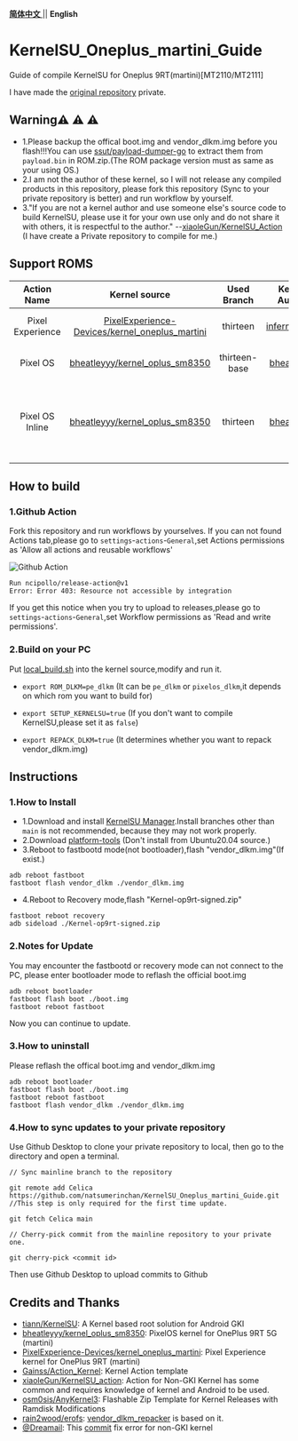 [ **简体中文** ](README_zh_cn.md) || **English** 

# KernelSU_Oneplus_martini_Guide
Guide of compile KernelSU for Oneplus 9RT(martini)[MT2110/MT2111]

I have made the [original repository](https://github.com/natsumerinchan/KernelSU_Oneplus_9RT_Action.git) private.

## Warning:warning: :warning: :warning:
- 1.Please backup the offical boot.img and vendor_dlkm.img before you flash!!!You can use [ssut/payload-dumper-go](https://github.com/ssut/payload-dumper-go.git) to extract them from `payload.bin` in ROM.zip.(The ROM package version must as same as your using OS.)
- 2.I am not the author of these kernel, so I will not release any compiled products in this repository, please fork this repository (Sync to your private repository is better) and run workflow by yourself.
- 3."If you are not a kernel author and use someone else's source code to build KernelSU, please use it for your own use only and do not share it with others, it is respectful to the author." --[xiaoleGun/KernelSU_Action](https://github.com/xiaoleGun/KernelSU_Action.git) (I have create a Private repository to compile for me.)

## Support ROMS

| Action Name | Kernel source | Used Branch | Kernel Author | Notes |
|:--:|:--:|:--:|:--:|:--:|
| Pixel Experience | [PixelExperience-Devices/kernel_oneplus_martini](https://github.com/PixelExperience-Devices/kernel_oneplus_martini.git) | thirteen | [inferno0230](https://github.com/inferno0230) | Need flash vendor_dlkm.img.Should use OOS13-based version. |
| Pixel OS | [bheatleyyy/kernel_oplus_sm8350](https://github.com/bheatleyyy/kernel_oplus_sm8350.git) | thirteen-base | [bheatleyyy](https://github.com/bheatleyyy/kernel_oplus_sm8350.git) | Need flash vendor_dlkm.img.Should use OOS13-based version. |
| Pixel OS Inline | [bheatleyyy/kernel_oplus_sm8350](https://github.com/bheatleyyy/kernel_oplus_sm8350.git) | thirteen | [bheatleyyy](https://github.com/bheatleyyy/kernel_oplus_sm8350.git) | Have been inlined all modules.Needn't flash vendor_dlkm.img.Theoretical support for all AOSP13-based third-party ROMs.Unsupport OOS and ColorOS. |

## How to build
### 1.Github Action
Fork this repository and run workflows by yourselves.
If you can not found Actions tab,please go to `settings`-`actions`-`General`,set Actions permissions as 'Allow all actions and reusable workflows'

![Github Action](https://user-images.githubusercontent.com/64072399/216762170-8cce9b81-7dc1-4e7d-a774-b05f281a9bff.png)

```
Run ncipollo/release-action@v1
Error: Error 403: Resource not accessible by integration
```
If you get this notice when you try to upload to releases,please go to `settings`-`actions`-`General`,set Workflow permissions as 'Read and write permissions'.

### 2.Build on your PC
Put [local_build.sh](https://raw.githubusercontent.com/natsumerinchan/KernelSU_Oneplus_martini_Guide/main/local_build.sh) into the kernel source,modify and run it.

- `export ROM_DLKM=pe_dlkm` (It can be `pe_dlkm` or `pixelos_dlkm`,it depends on which rom you want to build for)

- `export SETUP_KERNELSU=true` (If you don't want to compile KernelSU,please set it as `false`)

- `export REPACK_DLKM=true` (It determines whether you want to repack vendor_dlkm.img)

## Instructions
### 1.How to Install
- 1.Download and install [KernelSU Manager](https://github.com/tiann/KernelSU/actions/workflows/build-manager.yml).Install branches other than `main` is not recommended, because they may not work properly. 
- 2.Download [platform-tools](https://developer.android.com/studio/releases/platform-tools) (Don't install from Ubuntu20.04 source.)
- 3.Reboot to fastbootd mode(not bootloader),flash "vendor_dlkm.img"(If exist.)
```
adb reboot fastboot
fastboot flash vendor_dlkm ./vendor_dlkm.img
```
- 4.Reboot to Recovery mode,flash "Kernel-op9rt-signed.zip"
```
fastboot reboot recovery
adb sideload ./Kernel-op9rt-signed.zip
```

### 2.Notes for Update
You may encounter the fastbootd or recovery mode can not connect to the PC, please enter bootloader mode to reflash the official boot.img
```
adb reboot bootloader
fastboot flash boot ./boot.img
fastboot reboot fastboot
```
Now you can continue to update.

### 3.How to uninstall
Please reflash the offical boot.img and vendor_dlkm.img 
```
adb reboot bootloader
fastboot flash boot ./boot.img
fastboot reboot fastboot
fastboot flash vendor_dlkm ./vendor_dlkm.img
```

### 4.How to sync updates to your private repository
Use Github Desktop to clone your private repository to local, then go to the directory and open a terminal.

```
// Sync mainline branch to the repository

git remote add Celica https://github.com/natsumerinchan/KernelSU_Oneplus_martini_Guide.git //This step is only required for the first time update.

git fetch Celica main
```

```
// Cherry-pick commit from the mainline repository to your private one.

git cherry-pick <commit id>
```

Then use Github Desktop to upload commits to Github

## Credits and Thanks
* [tiann/KernelSU](https://github.com/tiann/KernelSU.git): A Kernel based root solution for Android GKI
* [bheatleyyy/kernel_oplus_sm8350](https://github.com/bheatleyyy/kernel_oplus_sm8350.git): PixelOS kernel for OnePlus 9RT 5G (martini)
* [PixelExperience-Devices/kernel_oneplus_martini](https://github.com/PixelExperience-Devices/kernel_oneplus_martini.git): Pixel Experience kernel for OnePlus 9RT (martini)
* [Gainss/Action_Kernel](https://github.com/Gainss/Action_Kernel.git): Kernel Action template
* [xiaoleGun/KernelSU_action](https://github.com/xiaoleGun/KernelSU_action.git): Action for Non-GKI Kernel has some common and requires knowledge of kernel and Android to be used.
* [osm0sis/AnyKernel3](https://github.com/osm0sis/AnyKernel3.git): Flashable Zip Template for Kernel Releases with Ramdisk Modifications
* [rain2wood/erofs](https://github.com/rain2wood/erofs.git): [vendor_dlkm_repacker](https://github.com/natsumerinchan/vendor_dlkm_repacker.git) is based on it.
* [@Dreamail](https://github.com/Dreamail): This [commit](https://github.com/tiann/KernelSU/commit/bf87b134ded3b81a864db20d8d25d0bfb9e74ebe) fix error for non-GKI kernel
